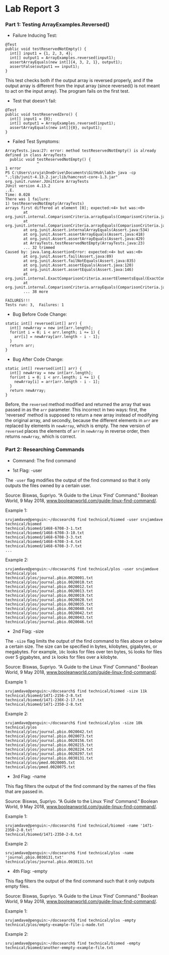 # Lab Report 3

### Part 1: Testing ArrayExamples.Reversed()
- Failure Inducing Test:
```
@Test
public void testReservedNotEmpty() {
  int[] input1 = {1, 2, 3, 4};
  int[] output1 = ArrayExamples.reversed(input1);
  assertArrayEquals(new int[]{4, 3, 2, 1}, output1);
  assertFalse(output1 == input1);
}
```
This test checks both if the output array is reversed properly, and if the output array is different from the input array (since reversed() is not meant to act on the input array). The
program fails on the first test. 

- Test that doesn't fail: 
```
@Test
public void testReservedZero() {
  int[] input1 = {0};
  int[] output1 = ArrayExamples.reversed(input1);
  assertArrayEquals(new int[]{0}, output1);
}
```
- Failed Test Symptoms:

```
ArrayTests.java:27: error: method testReservedNotEmpty() is already defined in class ArrayTests
  public void testReservedNotEmpty() {
              ^
1 error
PS C:\Users\sruja\OneDrive\Documents\GitHub\lab3> java -cp ".;lib/junit-4.13.2.jar;lib/hamcrest-core-1.3.jar"
org.junit.runner.JUnitCore ArrayTests
JUnit version 4.13.2
..E.
Time: 0.028
There was 1 failure:
1) testReservedNotEmpty(ArrayTests)
arrays first differed at element [0]; expected:<4> but was:<0>
        at org.junit.internal.ComparisonCriteria.arrayEquals(ComparisonCriteria.java:78)
        at org.junit.internal.ComparisonCriteria.arrayEquals(ComparisonCriteria.java:28)
        at org.junit.Assert.internalArrayEquals(Assert.java:534)
        at org.junit.Assert.assertArrayEquals(Assert.java:418)
        at org.junit.Assert.assertArrayEquals(Assert.java:429)
        at ArrayTests.testReservedNotEmpty(ArrayTests.java:23)
        ... 32 trimmed
Caused by: java.lang.AssertionError: expected:<4> but was:<0>
        at org.junit.Assert.fail(Assert.java:89)
        at org.junit.Assert.failNotEquals(Assert.java:835)
        at org.junit.Assert.assertEquals(Assert.java:120)
        at org.junit.Assert.assertEquals(Assert.java:146)
        at org.junit.internal.ExactComparisonCriteria.assertElementsEqual(ExactComparisonCriteria.java:8)
        at org.junit.internal.ComparisonCriteria.arrayEquals(ComparisonCriteria.java:76)
        ... 38 more

FAILURES!!!
Tests run: 3,  Failures: 1
```
- Bug Before Code Change:
```
static int[] reversed(int[] arr) {
  int[] newArray = new int[arr.length];
  for(int i = 0; i < arr.length; i += 1) {
    arr[i] = newArray[arr.length - i - 1];
  }
  return arr;
}
```
- Bug After Code Change:
```
static int[] reversed(int[] arr) {
  int[] newArray = new int[arr.length];
  for(int i = 0; i < arr.length; i += 1) {
    newArray[i] = arr[arr.length - i - 1];
  }
  return newArray;
}
```
Before, the `reversed` method modified and returned the array that was passed in as the `arr` parameter. This incorrect in two ways: first, the 'reversed' method is supposed to return 
a new array instead of modifying the original array, and secondly, because the different elements in `arr` are replaced by elements in `newArray`, which is empty. The new version of 
`reversed` places the elements of `arr` in `newArray` in reverse order, then returns `newArray`, which is correct. 

### Part 2: Researching Commands
- Command: The find command

- 1st Flag: -user

The `-user` flag modifies the output of the find command so that it only outputs the files owned by a certain user.

Source: Biswas, Supriyo. “A Guide to the Linux ‘Find’ Command.” Boolean World, 9 May 2018, www.booleanworld.com/guide-linux-find-command/. 

Example 1: 
```
srujamdave@penguin:~/docsearch$ find technical/biomed -user srujamdave
technical/biomed
technical/biomed/1468-6708-3-1.txt
technical/biomed/1468-6708-3-10.txt
technical/biomed/1468-6708-3-3.txt
technical/biomed/1468-6708-3-4.txt
technical/biomed/1468-6708-3-7.txt
...
```

Example 2:
```
srujamdave@penguin:~/docsearch$ find technical/plos -user srujamdave
technical/plos
technical/plos/journal.pbio.0020001.txt
technical/plos/journal.pbio.0020010.txt
technical/plos/journal.pbio.0020012.txt
technical/plos/journal.pbio.0020013.txt
technical/plos/journal.pbio.0020019.txt
technical/plos/journal.pbio.0020028.txt
technical/plos/journal.pbio.0020035.txt
technical/plos/journal.pbio.0020040.txt
technical/plos/journal.pbio.0020042.txt
technical/plos/journal.pbio.0020043.txt
technical/plos/journal.pbio.0020046.txt
```

- 2nd Flag: -size

The `-size` flag limits the output of the find command to files above or below a certain size. The size can be specified in bytes, kilobytes, gigabytes,
or megabytes. For example, `10c` looks for files over ten bytes, `5G` looks for files over 5 gigabytes, and `1k` looks for files over a kilobyte.

Source: Biswas, Supriyo. “A Guide to the Linux ‘Find’ Command.” Boolean World, 9 May 2018, www.booleanworld.com/guide-linux-find-command/. 

Example 1: 
```
srujamdave@penguin:~/docsearch$ find technical/biomed -size 11k
technical/biomed/1471-2156-2-8.txt
technical/biomed/1471-230X-2-17.txt
technical/biomed/1471-2350-2-8.txt
```

Example 2: 
```
srujamdave@penguin:~/docsearch$ find technical/plos -size 10k
technical/plos
technical/plos/journal.pbio.0020042.txt
technical/plos/journal.pbio.0020073.txt
technical/plos/journal.pbio.0020156.txt
technical/plos/journal.pbio.0020215.txt
technical/plos/journal.pbio.0020224.txt
technical/plos/journal.pbio.0020297.txt
technical/plos/journal.pbio.0030131.txt
technical/plos/pmed.0020005.txt
technical/plos/pmed.0020075.txt
```

- 3rd Flag: -name

This flag filters the output of the find command by the names of the files that are passed in.

Source: Biswas, Supriyo. “A Guide to the Linux ‘Find’ Command.” Boolean World, 9 May 2018, www.booleanworld.com/guide-linux-find-command/. 

Example 1: 
```
srujamdave@penguin:~/docsearch$ find technical/biomed -name '1471-2350-2-8.txt'
technical/biomed/1471-2350-2-8.txt
```

Example 2: 
```
srujamdave@penguin:~/docsearch$ find technical/plos -name 'journal.pbio.0030131.txt'
technical/plos/journal.pbio.0030131.txt
```

- 4th Flag: -empty

This flag filters the output of the find command such that it only outputs empty files.

Source: Biswas, Supriyo. “A Guide to the Linux ‘Find’ Command.” Boolean World, 9 May 2018, www.booleanworld.com/guide-linux-find-command/. 

Example 1: 
```
srujamdave@penguin:~/docsearch$ find technical/plos -empty
technical/plos/empty-example-file-i-made.txt
```

Example 2:
```
srujamdave@penguin:~/docsearch$ find technical/biomed -empty
technical/biomed/another-emmpty-example-file.txt
```
